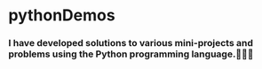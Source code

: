 # pythonDemos
### I have developed solutions to various mini-projects and problems using the Python programming language.🧑🏽‍💻
